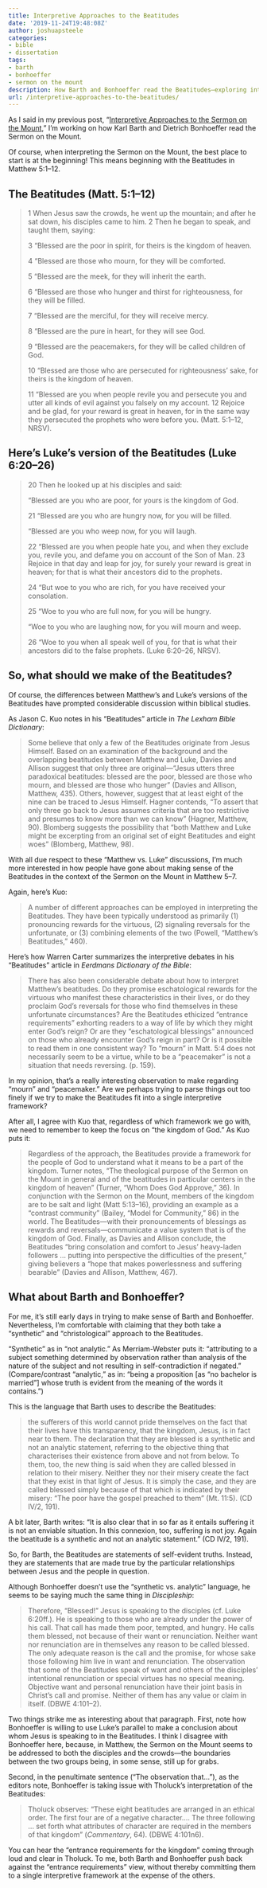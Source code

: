 ```yaml
---
title: Interpretive Approaches to the Beatitudes
date: '2019-11-24T19:48:08Z'
author: joshuapsteele
categories:
- bible
- dissertation
tags:
- barth
- bonhoeffer
- sermon on the mount
description: How Barth and Bonhoeffer read the Beatitudes—exploring interpretive approaches to the opening of the Sermon on the Mount.
url: /interpretive-approaches-to-the-beatitudes/
---
```

As I said in my previous post, “[Interpretive Approaches to the Sermon on the Mount](https://joshuapsteele.com/interpretive-approaches-to-the-sermon-on-the-mount/),” I’m working on how Karl Barth and Dietrich Bonhoeffer read the Sermon on the Mount.

Of course, when interpreting the Sermon on the Mount, the best place to start is at the beginning! This means beginning with the Beatitudes in Matthew 5:1–12.

## The Beatitudes (Matt. 5:1–12)

> 1 When Jesus saw the crowds, he went up the mountain; and after he sat down, his disciples came to him. 2 Then he began to speak, and taught them, saying:
> 
> 3 “Blessed are the poor in spirit, for theirs is the kingdom of heaven.
> 
> 4 “Blessed are those who mourn, for they will be comforted.
> 
> 5 “Blessed are the meek, for they will inherit the earth.
> 
> 6 “Blessed are those who hunger and thirst for righteousness, for they will be filled.
> 
> 7 “Blessed are the merciful, for they will receive mercy.
> 
> 8 “Blessed are the pure in heart, for they will see God.
> 
> 9 “Blessed are the peacemakers, for they will be called children of God.
> 
> 10 “Blessed are those who are persecuted for righteousness’ sake, for theirs is the kingdom of heaven.
> 
> 11 “Blessed are you when people revile you and persecute you and utter all kinds of evil against you falsely on my account. 12 Rejoice and be glad, for your reward is great in heaven, for in the same way they persecuted the prophets who were before you. (Matt. 5:1–12, NRSV).

## Here’s Luke’s version of the Beatitudes (Luke 6:20–26)

> 20 Then he looked up at his disciples and said:
> 
> “Blessed are you who are poor, for yours is the kingdom of God.
> 
> 21 “Blessed are you who are hungry now, for you will be filled.
> 
> “Blessed are you who weep now, for you will laugh.
> 
> 22 “Blessed are you when people hate you, and when they exclude you, revile you, and defame you on account of the Son of Man. 23 Rejoice in that day and leap for joy, for surely your reward is great in heaven; for that is what their ancestors did to the prophets.
> 
> 24 “But woe to you who are rich, for you have received your consolation.
> 
>  25 “Woe to you who are full now, for you will be hungry.
> 
> “Woe to you who are laughing now, for you will mourn and weep.
> 
> 26 “Woe to you when all speak well of you, for that is what their ancestors did to the false prophets. (Luke 6:20–26, NRSV).

## So, what should we make of the Beatitudes?

Of course, the differences between Matthew’s and Luke’s versions of the Beatitudes have prompted considerable discussion within biblical studies.

As Jason C. Kuo notes in his “Beatitudes” article in *The Lexham Bible Dictionary*:

> Some believe that only a few of the Beatitudes originate from Jesus Himself. Based on an examination of the background and the overlapping beatitudes between Matthew and Luke, Davies and Allison suggest that only three are original—“Jesus utters three paradoxical beatitudes: blessed are the poor, blessed are those who mourn, and blessed are those who hunger” (Davies and Allison, Matthew, 435). Others, however, suggest that at least eight of the nine can be traced to Jesus Himself. Hagner contends, “To assert that only three go back to Jesus assumes criteria that are too restrictive and presumes to know more than we can know” (Hagner, Matthew, 90). Blomberg suggests the possibility that “both Matthew and Luke might be excerpting from an original set of eight Beatitudes and eight woes” (Blomberg, Matthew, 98).

With all due respect to these “Matthew vs. Luke” discussions, I’m much more interested in how people have gone about making sense of the Beatitudes in the context of the Sermon on the Mount in Matthew 5–7.

Again, here’s Kuo:

> A number of different approaches can be employed in interpreting the Beatitudes. They have been typically understood as primarily (1) pronouncing rewards for the virtuous, (2) signaling reversals for the unfortunate, or (3) combining elements of the two (Powell, “Matthew’s Beatitudes,” 460).

Here’s how Warren Carter summarizes the interpretive debates in his “Beatitudes” article in *Eerdmans Dictionary of the Bible*:

> There has also been considerable debate about how to interpret Matthew’s beatitudes. Do they promise eschatological rewards for the virtuous who manifest these characteristics in their lives, or do they proclaim God’s reversals for those who find themselves in these unfortunate circumstances? Are the Beatitudes ethicized “entrance requirements” exhorting readers to a way of life by which they might enter God’s reign? Or are they “eschatological blessings” announced on those who already encounter God’s reign in part? Or is it possible to read them in one consistent way? To “mourn” in Matt. 5:4 does not necessarily seem to be a virtue, while to be a “peacemaker” is not a situation that needs reversing. (p. 159).

In my opinion, that’s a really interesting observation to make regarding “mourn” and “peacemaker.” Are we perhaps trying to parse things out too finely if we try to make the Beatitudes fit into a single interpretive framework?

After all, I agree with Kuo that, regardless of which framework we go with, we need to remember to keep the focus on “the kingdom of God.” As Kuo puts it:

> Regardless of the approach, the Beatitudes provide a framework for the people of God to understand what it means to be a part of the kingdom. Turner notes, “The theological purpose of the Sermon on the Mount in general and of the beatitudes in particular centers in the kingdom of heaven” (Turner, “Whom Does God Approve,” 36). In conjunction with the Sermon on the Mount, members of the kingdom are to be salt and light (Matt 5:13–16), providing an example as a “contrast community” (Bailey, “Model for Community,” 86) in the world. The Beatitudes—with their pronouncements of blessings as rewards and reversals—communicate a value system that is of the kingdom of God. Finally, as Davies and Allison conclude, the Beatitudes “bring consolation and comfort to Jesus’ heavy-laden followers … putting into perspective the difficulties of the present,” giving believers a “hope that makes powerlessness and suffering bearable” (Davies and Allison, Matthew, 467).

## What about Barth and Bonhoeffer?

For me, it’s still early days in trying to make sense of Barth and Bonhoeffer. Nevertheless, I’m comfortable with claiming that they both take a “synthetic” and “christological” approach to the Beatitudes.

“Synthetic” as in “not analytic.” As Merriam-Webster puts it: “attributing to a subject something determined by observation rather than analysis of the nature of the subject and not resulting in self-contradiction if negated.” (Compare/contrast “analytic,” as in: “being a proposition \[as “no bachelor is married”\] whose truth is evident from the meaning of the words it contains.”)

This is the language that Barth uses to describe the Beatitudes:

> the sufferers of this world cannot pride themselves on the fact that their lives have this transparency, that the kingdom, Jesus, is in fact near to them. The declaration that they are blessed is a synthetic and not an analytic statement, referring to the objective thing that characterises their existence from above and not from below. To them, too, the new thing is said when they are called blessed in relation to their misery. Neither they nor their misery create the fact that they exist in that light of Jesus. It is simply the case, and they are called blessed simply because of that which is indicated by their misery: “The poor have the gospel preached to them” (Mt. 11:5). (CD IV/2, 191).

A bit later, Barth writes: “It is also clear that in so far as it entails suffering it is not an enviable situation. In this connexion, too, suffering is not joy. Again the beatitude is a synthetic and not an analytic statement.” (CD IV/2, 191).

So, for Barth, the Beatitudes are statements of self-evident truths. Instead, they are statements that are made true by the particular relationships between Jesus and the people in question.

Although Bonhoeffer doesn’t use the “synthetic vs. analytic” language, he seems to be saying much the same thing in *Discipleship*:

> Therefore, “Blessed!” Jesus is speaking to the disciples (cf. Luke 6:20ff.). He is speaking to those who are already under the power of his call. That call has made them poor, tempted, and hungry. He calls them blessed, not because of their want or renunciation. Neither want nor renunciation are in themselves any reason to be called blessed. The only adequate reason is the call and the promise, for whose sake those following him live in want and renunciation. The observation that some of the Beatitudes speak of want and others of the disciples’ intentional renunciation or special virtues has no special meaning. Objective want and personal renunciation have their joint basis in Christ’s call and promise. Neither of them has any value or claim in itself. (DBWE 4:101–2).

Two things strike me as interesting about that paragraph. First, note how Bonhoeffer is willing to use Luke’s parallel to make a conclusion about whom Jesus is speaking to in the Beatitudes. I think I disagree with Bonhoeffer here, because, in Matthew, the Sermon on the Mount seems to be addressed to both the disciples and the crowds—the boundaries between the two groups being, in some sense, still up for grabs.

Second, in the penultimate sentence (“The observation that…”), as the editors note, Bonhoeffer is taking issue with Tholuck’s interpretation of the Beatitudes:

> Tholuck observes: “These eight beatitudes are arranged in an ethical order. The first four are of a negative character.… The three following … set forth what attributes of character are required in the members of that kingdom” (*Commentary*, 64). (DBWE 4:101n6).

You can hear the “entrance requirements for the kingdom” coming through loud and clear in Tholuck. To me, both Barth and Bonhoeffer push back against the “entrance requirements” view, without thereby committing them to a single interpretive framework at the expense of the others.